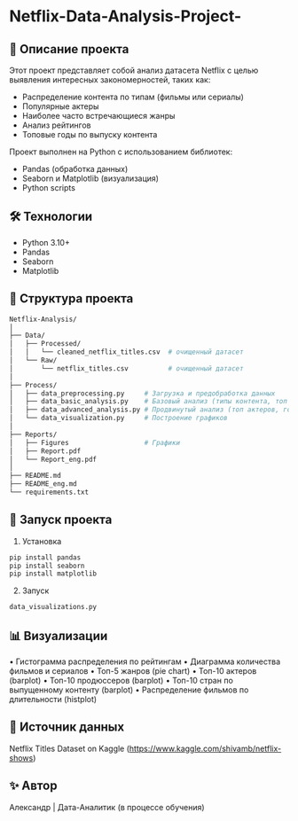 # Netflix-Data-Analysis-Project-
## 📌 Описание проекта
Этот проект представляет собой анализ датасета Netflix с целью выявления интересных закономерностей, таких как:
- Распределение контента по типам (фильмы или сериалы)
- Популярные актеры
- Наиболее часто встречающиеся жанры
- Анализ рейтингов
- Топовые годы по выпуску контента

Проект выполнен на Python с использованием библиотек:
- Pandas (обработка данных)
- Seaborn и Matplotlib (визуализация)
- Python scripts

## 🛠 Технологии
- Python 3.10+
- Pandas
- Seaborn
- Matplotlib

## 📂 Структура проекта
```bash
Netflix-Analysis/
│
├── Data/
│   ├── Processed/
│   │   └── cleaned_netflix_titles.csv  # очищенный датасет
│   └── Raw/
│       └── netflix_titles.csv          # очищенный датасет
│
├── Process/
│   ├── data_preprocessing.py     # Загрузка и предобработка данных
│   ├── data_basic_analysis.py    # Базовый анализ (типы контента, топ жанры, рейтинги)
│   ├── data_advanced_analysis.py # Продвинутый анализ (топ актеров, годовые тренды)
│   └── data_visualization.py     # Построение графиков
│
├── Reports/
│   ├── Figures                   # Графики 
│   ├── Report.pdf                
│   └── Report_eng.pdf
│
├── README.md
├── README_eng.md                 
└── requirements.txt             
```

## 🚀 Запуск проекта 
1. Установка
```bash
pip install pandas
pip install seaborn
pip install matplotlib
```
2. Запуск
```bash
data_visualizations.py
```

## 📊 Визуализации
 • Гистограмма распределения по рейтингам
 • Диаграмма количества фильмов и сериалов
 • Топ-5 жанров (pie chart)
 • Топ-10 актеров (barplot)
 • Топ-10 продюссеров (barplot)
 • Топ-10 стран по выпущенному контенту (barplot)
 • Распределение фильмов по длительности (histplot)

## 📌 Источник данных
Netflix Titles Dataset on Kaggle (https://www.kaggle.com/shivamb/netflix-shows)
## ✨ Автор
Александр | Дата-Аналитик (в процессе обучения)
 
